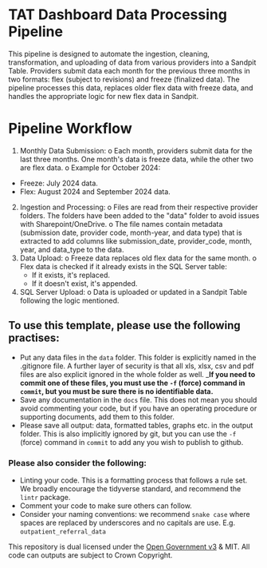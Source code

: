 # TAT Dashboard Data Processing Pipeline

This pipeline is designed to automate the ingestion, cleaning, transformation, and uploading of data from various providers into a Sandpit Table. 
Providers submit data each month for the previous three months in two formats: flex (subject to revisions) and freeze (finalized data). 
The pipeline processes this data, replaces older flex data with freeze data, and handles the appropriate logic for new flex data in Sandpit.


# Pipeline Workflow
1.	Monthly Data Submission:
  o	Each month, providers submit data for the last three months. One month's data is freeze data, while the other two are flex data.
  o	Example for October 2024:
   -	Freeze: July 2024 data.
   - Flex: August 2024 and September 2024 data.
2.	Ingestion and Processing:
  o	Files are read from their respective provider folders. The folders have been added to the "data" folder to avoid issues with Sharepoint/OneDrive. 
  o	The file names contain metadata (submission date, provider code, month-year, and data type) that is extracted to add columns like submission_date, provider_code, month, year, and data_type to the data.
3.	Data Upload:
  o	Freeze data replaces old flex data for the same month.
  o	Flex data is checked if it already exists in the SQL Server table:
     -	If it exists, it's replaced.
     -	If it doesn't exist, it's appended.
4.	SQL Server Upload:
  o	Data is uploaded or updated in a Sandpit Table following the logic mentioned.


## To use this template, please use the following practises:

* Put any data files in the `data` folder.  This folder is explicitly named in the .gitignore file.  A further layer of security is that all xls, xlsx, csv and pdf files are also explicit ignored in the whole folder as well.  ___If you need to commit one of these files, you must use the `-f` (force) command in `commit`, but you must be sure there is no identifiable data.__
* Save any documentation in the `docs` file.  This does not mean you should avoid commenting your code, but if you have an operating procedure or supporting documents, add them to this folder.
* Please save all output: data, formatted tables, graphs etc. in the output folder.  This is also implicitly ignored by git, but you can use the `-f` (force) command in `commit` to add any you wish to publish to github.


### Please also consider the following:
* Linting your code.  This is a formatting process that follows a rule set.  We broadly encourage the tidyverse standard, and recommend the `lintr` package.
* Comment your code to make sure others can follow.
* Consider your naming conventions: we recommend `snake case` where spaces are replaced by underscores and no capitals are use. E.g. `outpatient_referral_data`


This repository is dual licensed under the [Open Government v3]([https://www.nationalarchives.gov.uk/doc/open-government-licence/version/3/) & MIT. All code can outputs are subject to Crown Copyright.
